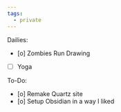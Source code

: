 ```yaml
---
tags:
  - private
---
```

Dailies: 
- [o] Zombies Run Drawing
- [ ] Yoga

To-Do:
- [o] Remake Quartz site
- [o] Setup Obsidian in a way I liked

